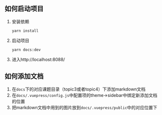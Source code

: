 ## 如何启动项目

1. 安装依赖

   ```
   yarn install
   ```

2. 启动项目

   ```
   yarn docs:dev
   ```

3. 进入http://localhost:8088/



## 如何添加文档

1. 在`docs`下的对应课题目录（topic3或者topic4）下添加markdown文档
2. 在`docs/.vuepress/config.js`中配置项的theme->sidebar中绑定新添加文档的位置
3. 把markdown文档中用到的图片放到`docs/.vuepress/public`中的对应位置下